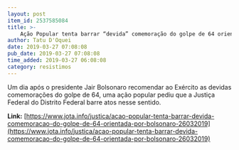 ```yaml
---
layout: post
item_id: 2537585084
title: >-
    Ação Popular tenta barrar “devida” comemoração do golpe de 64 orientada por Bolsonaro
author: Tatu D'Oquei
date: 2019-03-27 07:08:08
pub_date: 2019-03-27 07:08:08
time_added: 2019-03-27 06:08:08
category: resistimos
---
```


Um dia após o presidente Jair Bolsonaro recomendar ao Exército as devidas comemorações do golpe de 64, uma ação popular pediu que a Justiça Federal do Distrito Federal barre atos nesse sentido.

**Link:** [https://www.jota.info/justica/acao-popular-tenta-barrar-devida-comemoracao-do-golpe-de-64-orientada-por-bolsonaro-26032019](https://www.jota.info/justica/acao-popular-tenta-barrar-devida-comemoracao-do-golpe-de-64-orientada-por-bolsonaro-26032019)

